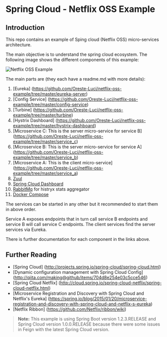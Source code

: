 # Spring Cloud - Netflix OSS Example

## Introduction

This repo contains an example of Sping cloud (Netflix OSS) micro-services architecture.

The main objective is to understand the spring cloud ecosystem. The following image shows the different components of this example:

![Netflix OSS Example](https://github.com/Oreste-Luci/netflix-oss-example/blob/master/netflix-oss-example.png?raw=true)

 
The main parts are (they each have a readme.md with more details):

1. [Eureka] (https://github.com/Oreste-Luci/netflix-oss-example/tree/master/eureka-server)
2. [Config Service] (https://github.com/Oreste-Luci/netflix-oss-example/tree/master/config-service)
3. [Turbine] (https://github.com/Oreste-Luci/netflix-oss-example/tree/master/turbine)
4. [Hystrix Dashboard] (https://github.com/Oreste-Luci/netflix-oss-example/tree/master/hystrix-dashboard)
5. [Microservice C: This is the server micro-service for service B] (https://github.com/Oreste-Luci/netflix-oss-example/tree/master/service_c)
6. [Microservice B: This is the server micro-service for service A] (https://github.com/Oreste-Luci/netflix-oss-example/tree/master/service_b)
7. [Microservice A: This is the client micro-service] (https://github.com/Oreste-Luci/netflix-oss-example/tree/master/service_a)
8. [Zuul](https://github.com/Oreste-Luci/netflix-oss-example/tree/master/zuul)
9. [Spring Cloud Dashboard](https://github.com/Oreste-Luci/netflix-oss-example/tree/master/spring-cloud-dashboard)
10. [RabbitMq](http://www.rabbitmq.com) for histryx stats aggregator    
11. [Docker Compose](https://github.com/Oreste-Luci/netflix-oss-example/tree/master/docker-compose)

The services can be started in any other but it recommended to start them in above order.

Service A exposes endpoints that in turn call service B endpoints and service B will call service C endpoints. The client services find the server services via Eureka.

There is further documentation for each component in the links above.

## Further Reading

* [Spring Cloud] (http://projects.spring.io/spring-cloud/spring-cloud.html)
* [Dynamic configuration management with Spring Cloud Config] (http://qiita.com/making@github/items/704d8e254e03c5cce546)
* [Spring Cloud Netflix] (http://cloud.spring.io/spring-cloud-netflix/spring-cloud-netflix.html)
* [Microservice Registration and Discovery with Spring Cloud and Netflix's Eureka] (https://spring.io/blog/2015/01/20/microservice-registration-and-discovery-with-spring-cloud-and-netflix-s-eureka)
* [Netflix Ribbon] (https://github.com/Netflix/ribbon/wiki)


> **Note:**
> This example is using Spring Boot version 1.2.3.RELEASE and Spring Cloud version 1.0.0.RELEASE because there were some issues in Feign with the latest Spring Cloud version.
